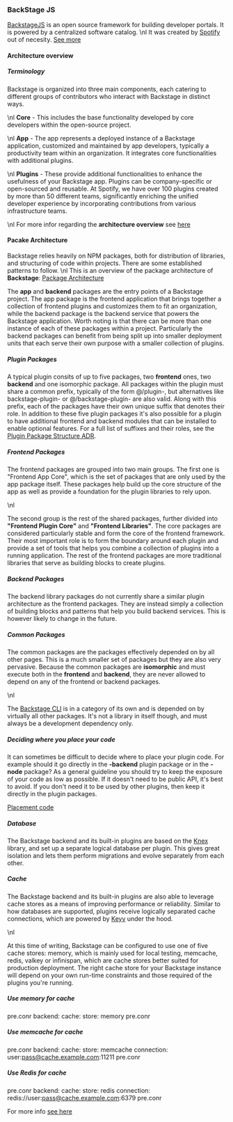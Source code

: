 ### BackStage JS

[BackstageJS](https://backstage.io/docs/overview/what-is-backstage) is an open source framework for building developer portals.
It is powered by a centralized software catalog.
\nl
It was created by [Spotify](https://www.spotify.com/) out of necesity. [See more](https://backstage.io/docs/overview/background)

 

#### Architecture overview

##### Terminology

Backstage is organized into three main components, each catering to different groups of contributors who interact with Backstage in distinct ways.

\nl
**Core** - This includes the base functionality developed by core developers within the open-source project.

\nl
**App** - The app represents a deployed instance of a Backstage application, customized and maintained by app developers, typically a productivity team within an organization. It integrates core functionalities with additional plugins.

\nl
**Plugins** - These provide additional functionalities to enhance the usefulness of your Backstage app. Plugins can be company-specific or open-sourced and reusable. At Spotify, we have over 100 plugins created by more than 50 different teams, significantly enriching the unified developer experience by incorporating contributions from various infrastructure teams.

\nl
For more infor regarding the **architecture overview** see [here](https://backstage.io/docs/overview/architecture-overview)



#### Pacake Architecture

Backstage relies heavily on NPM packages, both for distribution of libraries, and structuring of code within projects. There
are some established patterns to follow. 
\nl
This is an overview of the package architecture of **Backstage**:
[Package Architecture](./img/package-architecture.drawio-15aac8979d89a6c2f7eb24f04d8d3b32.svg)


The **app** and **backend** packages are the entry points of a Backstage project. The app package is the frontend application that brings together a collection of frontend plugins and customizes them to fit an organization, while the backend package is the backend service that powers the Backstage application. Worth noting is that there can be more than one instance of each of these packages within a project. Particularly the backend packages can benefit from being split up into smaller deployment units that each serve their own purpose with a smaller collection of plugins.


##### Plugin Packages

A typical plugin consits of up to five packages, two **frontend** ones, two **backend** and one isomorphic package. All packages within the plugin must share a common prefix, typically of the form @<scope>/plugin-<plugin-id>, but alternatives like backstage-plugin-<plugin-id> or @<scope>/backstage-plugin-<plugin-id> are also valid. Along with this prefix, each of the packages have their own unique suffix that denotes their role. In addition to these five plugin packages it's also possible for a plugin to have additional frontend and backend modules that can be installed to enable optional features. For a full list of suffixes and their roles, see the [Plugin Package Structure ADR](https://backstage.io/docs/architecture-decisions/adrs-adr011/).

##### Frontend Packages

The frontend packages are grouped into two main groups. The first one is "Frontend App Core", which is the set of packages that are only used by the app package itself. These packages help build up the core structure of the app as well as provide a foundation for the plugin libraries to rely upon.

\nl

The second group is the rest of the shared packages, further divided into **"Frontend Plugin Core"** and **"Frontend Libraries"**. The core packages are considered particularly stable and form the core of the frontend framework. Their most important role is to form the boundary around each plugin and provide a set of tools that helps you combine a collection of plugins into a running application. The rest of the frontend packages are more traditional libraries that serve as building blocks to create plugins.

##### Backend Packages

The backend library packages do not currently share a similar plugin architecture as the frontend packages. They are instead simply a collection of building blocks and patterns that help you build backend services. This is however likely to change in the future.

##### Common Packages

The common packages are the packages effectively depended on by all other pages. This is a much smaller set of packages but they are also very pervasive. Because the common packages are **isomorphic** and must execute both in the **frontend** and **backend**, they are never allowed to depend on any of the frontend or backend packages.

\nl

The [Backstage CLI](https://backstage.io/docs/tooling/cli/commands/) is in a category of its own and is depended on by virtually all other packages. It's not a library in itself though, and must always be a development dependency only.

##### Deciding where you place your code

It can sometimes be difficult to decide where to place your plugin code. For example should it go directly in the **-backend** plugin package or in the **-node** package? As a general guideline you should try to keep the exposure of your code as low as possible. If it doesn't need to be public API, it's best to avoid. If you don't need it to be used by other plugins, then keep it directly in the plugin packages.

[Placement code](./img/package-decision.drawio-c91bae580f0f2534f0582b38d288ed1e.svg)


##### Database

The Backstage backend and its built-in plugins are based on the [Knex](https://knexjs.org/) library, and set up a separate logical database per plugin. This gives great isolation and lets them perform migrations and evolve separately from each other.


##### Cache

The Backstage backend and its built-in plugins are also able to leverage cache stores as a means of improving performance or reliability. Similar to how databases are supported, plugins receive logically separated cache connections, which are powered by [Keyv](https://github.com/lukechilds/keyv) under the hood.

\nl

At this time of writing, Backstage can be configured to use one of five cache stores: memory, which is mainly used for local testing, memcache, redis, valkey or infinispan, which are cache stores better suited for production deployment. The right cache store for your Backstage instance will depend on your own run-time constraints and those required of the plugins you're running.


##### Use memory for cache

pre.conr
backend:
  cache:
    store: memory
pre.conr

##### Use memcache for cache

pre.conr
backend:
  cache:
    store: memcache
    connection: user:pass@cache.example.com:11211
pre.conr


##### Use Redis for cache

pre.conr
backend:
  cache:
    store: redis
    connection: redis://user:pass@cache.example.com:6379
pre.conr

For more info [see here](https://backstage.io/docs/overview/architecture-overview#cache)